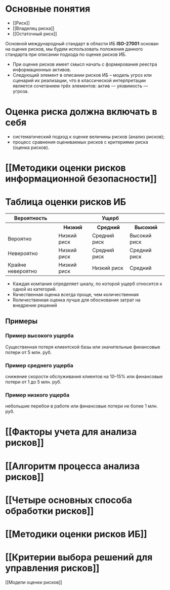 # Основные понятия
- [[Риск]]
- [[Владелец риска]]
- [[Остаточный риск]]

Основной международный стандарт в области ИБ **ISO-27001** основан на оценке рисков, мы будем использовать положения данного стандарта при описании подхода по оценке рисков ИБ.
- При оценке рисков имеет смысл начать с формирования реестра информационных активов.
- Следующий элемент в описании рисков ИБ – модель угроз или сценарий их реализации, что в классической интерпретации является сочетанием трёх элементов: актив — уязвимость — угроза.

# Оценка риска должна включать в себя

- систематический подход к оценке величины рисков (анализ рисков);
- процесс сравнения оцениваемых рисков с критериями риска (оценка рисков).

# [[Методики оценки рисков информационной безопасности]]

# Таблица оценки рисков ИБ

<table>
    <tr>
        <th>Вероятность</th>
        <th colspan="3" style="text-align: center">Ущерб</th>
    </tr>
    <tr>
        <th></th>
        <th style="text-align: center">Низкий</th>
        <th style="text-align: center">Средний</th>
        <th style="text-align: center">Высокий</th>
    </tr>
    <tr>
        <td>Вероятно</td>
        <td>Низкий риск</td>
        <td>Средний риск</td>
        <td>Высокий риск</td>
    </tr>
    <tr>
        <td>Невероятно</td>
        <td>Низкий риск</td>
        <td>Средний риск</td>
        <td>Средний риск</td>
    </tr>
    <tr>
        <td>Крайне невероятно</td>
        <td>Низкий риск</td>
        <td>Низкий риск</td>
        <td>Средний</td>
    </tr>
</table>

- Каждая компания определяет шкалу, по которой ущерб относится к одной из категорий.
- Rачественная оценка всегда проще, чем количественная
- Rоличественная оценка лучше для обоснования затрат на внедрение решений

## Примеры
### Пример высокого ущерба

Cущественная потеря клиентской базы или значительные финансовые потери от 5 млн. руб.

### Пример среднего ущерба

снижение скорости обслуживания клиентов на 10–15% или финансовые потери от 1 до 5 млн. руб.

### Пример низкого ущерба

небольшие перебои в работе или финансовые потери не более 1 млн. руб.

# [[Факторы учета для анализа рисков]]

# [[Алгоритм процесса анализа рисков]]

# [[Четыре основных способа обработки рисков]]

# [[Методики оценки рисков ИБ]]

# [[Критерии выбора решений для управления рисков]]

[[Модели оценки рисков]]
